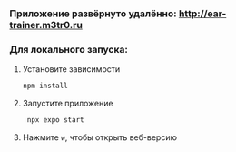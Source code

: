 ### Приложение развёрнуто удалённо: http://ear-trainer.m3tr0.ru

### Для локального запуска:

1. Установите зависимости
   ```bash
   npm install
   ```

2. Запустите приложение

   ```bash
    npx expo start
   ```

3. Нажмите ```w```, чтобы открыть веб-версию
